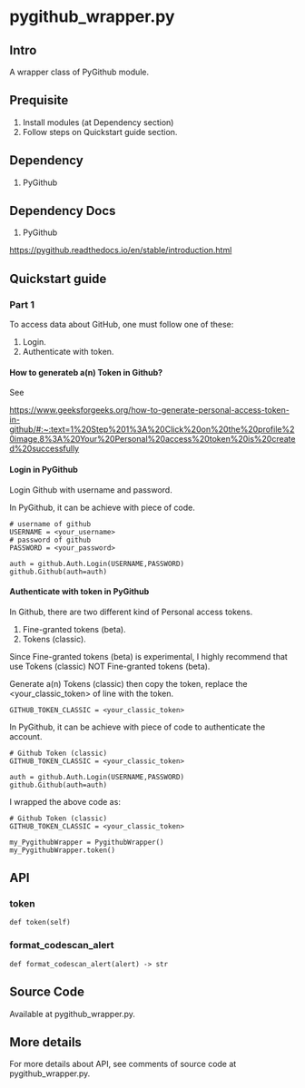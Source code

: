 # pygithub_wrapper.py
## Intro
A wrapper class of PyGithub module.

## Prequisite
1. Install modules (at Dependency section)
2. Follow steps on Quickstart guide section.

## Dependency
1. PyGithub

## Dependency Docs
1. PyGithub

https://pygithub.readthedocs.io/en/stable/introduction.html

## Quickstart guide
### Part 1
To access data about GitHub, one must follow one of these:
1. Login.
2. Authenticate with token.

#### How to generateb a(n) Token in Github?
See

https://www.geeksforgeeks.org/how-to-generate-personal-access-token-in-github/#:~:text=1%20Step%201%3A%20Click%20on%20the%20profile%20image,8%3A%20Your%20Personal%20access%20token%20is%20created%20successfully
#### Login in PyGithub
Login Github with username and password.

In PyGithub, it can be achieve with piece of code.

    # username of github
    USERNAME = <your_username>
    # password of github
    PASSWORD = <your_password>

    auth = github.Auth.Login(USERNAME,PASSWORD)
    github.Github(auth=auth)

#### Authenticate with token in PyGithub
In Github, there are two different kind of Personal access tokens.
1. Fine-granted tokens (beta).
2. Tokens (classic).

Since Fine-granted tokens (beta) is experimental, I highly recommend that use Tokens (classic) NOT Fine-granted tokens (beta).

Generate a(n) Tokens (classic) then copy the token, replace the <your_classic_token> of line with the token.

    GITHUB_TOKEN_CLASSIC = <your_classic_token>

In PyGithub, it can be achieve with piece of code to authenticate the account.

    # Github Token (classic)
    GITHUB_TOKEN_CLASSIC = <your_classic_token>

    auth = github.Auth.Login(USERNAME,PASSWORD)
    github.Github(auth=auth)

I wrapped the above code as:
    
    # Github Token (classic)
    GITHUB_TOKEN_CLASSIC = <your_classic_token>
    
    my_PygithubWrapper = PygithubWrapper()
	my_PygithubWrapper.token()

## API
### token
    def token(self)
### format_codescan_alert
    def format_codescan_alert(alert) -> str
## Source Code
Available at pygithub_wrapper.py.

## More details
For more details about API, see comments of source code at pygithub_wrapper.py.
